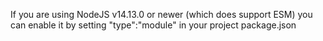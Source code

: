 If you are using NodeJS v14.13.0 or newer (which does support ESM) you can enable it by setting "type":"module" in your project package.json